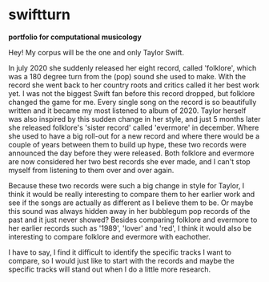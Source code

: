 # swiftturn
<b>portfolio for computational musicology</b>

Hey! My corpus will be the one and only Taylor Swift. 

In july 2020 she suddenly released her eight record, called 'folklore', which was a 180 degree turn from the (pop) sound she used to make. With the record she went back to her country roots and critics called it her best work yet. I was not the biggest Swift fan before this record dropped, but folklore changed the game for me. Every single song on the record is so beautifully written and it became my most listened to album of 2020. Taylor herself was also inspired by this sudden change in her style, and just 5 months later she released folklore's 'sister record' called 'evermore' in december. Where she used to have a big roll-out for a new record and where there would be a couple of years between them to build up hype, these two records were announced the day before they were released. Both folklore and evermore are now considered her two best records she ever made, and I can't stop myself from listening to them over and over again. 

Because these two records were such a big change in style for Taylor, I think it would be really interesting to compare them to her earlier work and see if the songs are actually as different as I believe them to be. Or maybe this sound was always hidden away in her bubblegum pop records of the past and it just never showed? Besides comparing folklore and evermore to her earlier records such as '1989', 'lover' and 'red', I think it would also be interesting to compare folklore and evermore with eachother. 

I have to say, I find it difficult to identify the specific tracks I want to compare, so I would just like to start with the records and maybe the specific tracks will stand out when I do a little more research.




